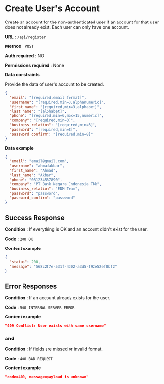 # Create User's Account

Create an account for the non-authenticated user if an account for that user does not already exist. Each user can only have one account.

**URL** : `/api/register`

**Method** : `POST`

**Auth required** : NO

**Permissions required** : None

**Data constraints**

Provide the data of user's account to be created.

```json
{
  "email": "[required,email format]",
  "username": "[required,min=3,alphanumeric]",
  "first_name": "[required,min=3,alphabet]",
  "last_name": "[alphabet]",
  "phone": "[required,min=6,max=15,numeric]",
  "company": "[required,min=3]",
  "business_relation": "[required,min=3]",
  "password": "[required,min=8]",
  "password_confirm": "[required,min=8]"
}
```

**Data example**

```json
{
  "email": "email@gmail.com",
  "username": "ahmadakbar",
  "first_name": "Ahmad",
  "last_name": "Akbar",
  "phone": "081234567890",
  "company": "PT Bank Negara Indonesia Tbk",
  "business_relation": "EDM Team",
  "password": "password",
  "password_confirm": "password"
}
```

## Success Response

**Condition** : If everything is OK and an account didn't exist for the user.

**Code** : `200 OK`

**Content example**

```json
{
  "status": 200,
  "message": "568c2f7e-531f-4302-a3d5-f92e52ef8bf2"
}
```

## Error Responses

**Condition** : If an account already exists for the user.

**Code** : `500 INTERNAL SERVER ERROR`

**Content example**

```json
"409 Conflict: User exists with same username"
```

### and

**Condition** : If fields are missed or invalid format.

**Code** : `400 BAD REQUEST`

**Content example**

```json
"code=400, message=payload is unknown"
```

